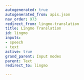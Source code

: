 ```yaml
---
autogenerated: true
autogenerated_from: apis.json
nav_order: 973
redirect_from: lingmo-translation
title: Lingmo Translation
id: lingmo
inputs:
- speech
- text
active: true
grand_parent: Input modes
parent: Text
redirect_to: lingmo

---
```



